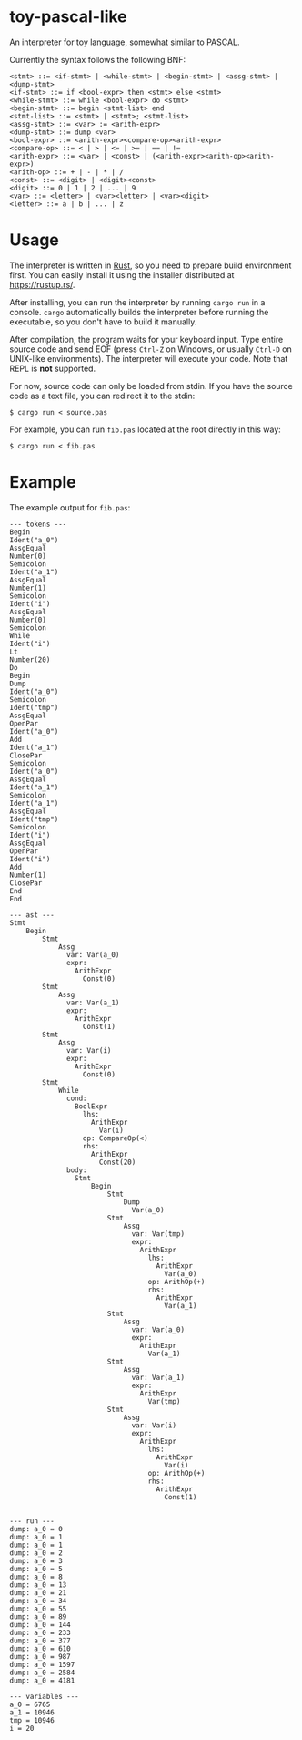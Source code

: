 # toy-pascal-like

An interpreter for toy language, somewhat similar to PASCAL.

Currently the syntax follows the following BNF:

```bnf
<stmt> ::= <if-stmt> | <while-stmt> | <begin-stmt> | <assg-stmt> | <dump-stmt>
<if-stmt> ::= if <bool-expr> then <stmt> else <stmt>
<while-stmt> ::= while <bool-expr> do <stmt>
<begin-stmt> ::= begin <stmt-list> end
<stmt-list> ::= <stmt> | <stmt>; <stmt-list>
<assg-stmt> ::= <var> := <arith-expr>
<dump-stmt> ::= dump <var>
<bool-expr> ::= <arith-expr><compare-op><arith-expr>
<compare-op> ::= < | > | <= | >= | == | !=
<arith-expr> ::= <var> | <const> | (<arith-expr><arith-op><arith-expr>)
<arith-op> ::= + | - | * | /
<const> ::= <digit> | <digit><const>
<digit> ::= 0 | 1 | 2 | ... | 9
<var> ::= <letter> | <var><letter> | <var><digit>
<letter> ::= a | b | ... | z
```

# Usage

The interpreter is written in [Rust](https://www.rust-lang.org/ja), so you need to prepare build environment first. You can easily install it using the installer distributed at <https://rustup.rs/>.

After installing, you can run the interpreter by running `cargo run` in a console. `cargo` automatically builds the interpreter before running the executable, so you don't have to build it manually.

After compilation, the program waits for your keyboard input. Type entire source code and send EOF (press `Ctrl-Z` on Windows, or usually `Ctrl-D` on UNIX-like environments). The interpreter will execute your code. Note that REPL is **not** supported.

For now, source code can only be loaded from stdin. If you have the source code as a text file, you can redirect it to the stdin:

```
$ cargo run < source.pas
```

For example, you can run `fib.pas` located at the root directly in this way:

```
$ cargo run < fib.pas
```

# Example

The example output for `fib.pas`:

```text
--- tokens ---
Begin
Ident("a_0")
AssgEqual
Number(0)
Semicolon
Ident("a_1")
AssgEqual
Number(1)
Semicolon
Ident("i")
AssgEqual
Number(0)
Semicolon
While
Ident("i")
Lt
Number(20)
Do
Begin
Dump
Ident("a_0")
Semicolon
Ident("tmp")
AssgEqual
OpenPar
Ident("a_0")
Add
Ident("a_1")
ClosePar
Semicolon
Ident("a_0")
AssgEqual
Ident("a_1")
Semicolon
Ident("a_1")
AssgEqual
Ident("tmp")
Semicolon
Ident("i")
AssgEqual
OpenPar
Ident("i")
Add
Number(1)
ClosePar
End
End

--- ast ---
Stmt
    Begin
        Stmt
            Assg
              var: Var(a_0)
              expr:
                ArithExpr
                  Const(0)
        Stmt
            Assg
              var: Var(a_1)
              expr:
                ArithExpr
                  Const(1)
        Stmt
            Assg
              var: Var(i)
              expr:
                ArithExpr
                  Const(0)
        Stmt
            While
              cond:
                BoolExpr
                  lhs:
                    ArithExpr
                      Var(i)
                  op: CompareOp(<)
                  rhs:
                    ArithExpr
                      Const(20)
              body:
                Stmt
                    Begin
                        Stmt
                            Dump
                              Var(a_0)
                        Stmt
                            Assg
                              var: Var(tmp)
                              expr:
                                ArithExpr
                                  lhs:
                                    ArithExpr
                                      Var(a_0)
                                  op: ArithOp(+)
                                  rhs:
                                    ArithExpr
                                      Var(a_1)
                        Stmt
                            Assg
                              var: Var(a_0)
                              expr:
                                ArithExpr
                                  Var(a_1)
                        Stmt
                            Assg
                              var: Var(a_1)
                              expr:
                                ArithExpr
                                  Var(tmp)
                        Stmt
                            Assg
                              var: Var(i)
                              expr:
                                ArithExpr
                                  lhs:
                                    ArithExpr
                                      Var(i)
                                  op: ArithOp(+)
                                  rhs:
                                    ArithExpr
                                      Const(1)


--- run ---
dump: a_0 = 0
dump: a_0 = 1
dump: a_0 = 1
dump: a_0 = 2
dump: a_0 = 3
dump: a_0 = 5
dump: a_0 = 8
dump: a_0 = 13
dump: a_0 = 21
dump: a_0 = 34
dump: a_0 = 55
dump: a_0 = 89
dump: a_0 = 144
dump: a_0 = 233
dump: a_0 = 377
dump: a_0 = 610
dump: a_0 = 987
dump: a_0 = 1597
dump: a_0 = 2584
dump: a_0 = 4181

--- variables ---
a_0 = 6765
a_1 = 10946
tmp = 10946
i = 20
```
